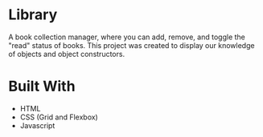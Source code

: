 # Library

A book collection manager, where you can add, remove, and toggle the "read" status of books. This project was created to display our knowledge of objects and object constructors. 

# Built With
- HTML
- CSS (Grid and Flexbox)
- Javascript